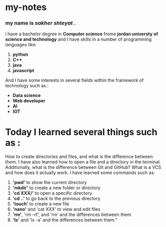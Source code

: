 # my-notes
### my name is *sakher shteyat* .

 i have a bachelor degree in **Computer science** frome **jordan universty of science and technology**
 and I have skills in a number of programming languages ​​like:
1. **python**
2. **C++**
3. **java**
4. **javascript**
 
 And I have some interests in several fields within the framework of technology such as :

- **Data science**
- **Web developer**
- **AI**
- **IOT**

# Today I learned several things such as :
How to create directories and files, and what is the difference between them. I have also learned how to open a file and a directory in the terminal. Additionally, what is the difference between Git and GitHub? What is a VCS and how does it actually work. I have learned some commands such as:

1. **'pwd'** to show the current directory
2. **'mkdir'** to create a new folder or directory
3. **'cd XXX/'** to open a specific directory
4. **'cd ..'** to go back to the previous directory
5. **'touch'** to create a new file
6. **'nano'** and 'cat XXX' to view and edit files
7. **'rm'**, 'rm -rf', and 'rm' and the differences between them
8. **'ls'** and 'ls -a' and the differences between them."




